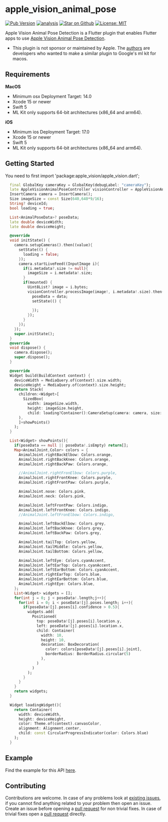 # apple\_vision\_animal\_pose

[![Pub Version](https://img.shields.io/pub/v/apple_vision_animal_pose)](https://pub.dev/packages/apple_vision_animal_animal_pose)
[![analysis](https://github.com/Knightro63/apple_vision/actions/workflows/flutter.yml/badge.svg)](https://github.com/Knightro63/apple_vision/actions/)
[![Star on Github](https://img.shields.io/github/stars/Knightro63/apple_vision.svg?style=flat&logo=github&colorB=deeppink&label=stars)](https://github.com/Knightro63/apple_vision)
[![License: MIT](https://img.shields.io/badge/license-MIT-purple.svg)](https://opensource.org/licenses/MIT)

Apple Vision Animal Pose Detection is a Flutter plugin that enables Flutter apps to use [Apple Vision Animal Pose Detection](https://developer.apple.com/documentation/vision/vndetectanimalbodyposerequest).

- This plugin is not sponsor or maintained by Apple. The [authors](https://github.com/Knightro63/apple_vision/blob/main/AUTHORS) are developers who wanted to make a similar plugin to Google's ml kit for macos.

## Requirements

**MacOS**
 - Minimum osx Deployment Target: 14.0
 - Xcode 15 or newer
 - Swift 5
 - ML Kit only supports 64-bit architectures (x86_64 and arm64).

**iOS**
 - Minimum ios Deployment Target: 17.0
 - Xcode 15 or newer
 - Swift 5
 - ML Kit only supports 64-bit architectures (x86_64 and arm64).

## Getting Started

You need to first import 'package:apple_vision/apple_vision.dart';

```dart
  final GlobalKey cameraKey = GlobalKey(debugLabel: "cameraKey");
  late AppleVisionAnimalPoseController visionController = AppleVisionAnimalPoseController();
  InsertCamera camera = InsertCamera();
  Size imageSize = const Size(640,640*9/16);
  String? deviceId;
  bool loading = true;

  List<AnimalPoseData>? poseData;
  late double deviceWidth;
  late double deviceHeight;

  @override
  void initState() {
    camera.setupCameras().then((value){
      setState(() {
        loading = false;
      });
      camera.startLiveFeed((InputImage i){
        if(i.metadata?.size != null){
          imageSize = i.metadata!.size;
        }
        if(mounted) {
          Uint8List? image = i.bytes;
          visionController.processImage(image!, i.metadata!.size).then((data){
            poseData = data;
            setState(() {
              
            });
          });
        }
      });
    });
    super.initState();
  }
  @override
  void dispose() {
    camera.dispose();
    super.dispose();
  }

  @override
  Widget build(BuildContext context) {
    deviceWidth = MediaQuery.of(context).size.width;
    deviceHeight = MediaQuery.of(context).size.height;
    return Stack(
      children:<Widget>[
        SizedBox(
          width: imageSize.width, 
          height: imageSize.height, 
          child: loading?Container():CameraSetup(camera: camera, size: imageSize)
      ),
      ]+showPoints()
    );
  }

  List<Widget> showPoints(){
    if(poseData == null || poseData!.isEmpty) return[];
    Map<AnimalJoint,Color> colors = {
      AnimalJoint.rightBackElbow: Colors.orange,
      AnimalJoint.rightBackKnee: Colors.orange,
      AnimalJoint.rightBackPaw: Colors.orange,

      //AnimalJoint.rightFronElbow: Colors.purple,
      AnimalJoint.rightFrontKnee: Colors.purple,
      AnimalJoint.rightFrontPaw: Colors.purple,

      AnimalJoint.nose: Colors.pink,
      AnimalJoint.neck: Colors.pink,

      AnimalJoint.leftFrontPaw: Colors.indigo,
      AnimalJoint.leftFrontKnee: Colors.indigo,
      //AnimalJoint.leftFronElbow: Colors.indigo,

      AnimalJoint.leftBackElbow: Colors.grey,
      AnimalJoint.leftBackKnee: Colors.grey,
      AnimalJoint.leftBackPaw: Colors.grey,

      AnimalJoint.tailTop: Colors.yellow,
      AnimalJoint.tailMiddle: Colors.yellow,
      AnimalJoint.tailBottom: Colors.yellow,

      AnimalJoint.leftEye: Colors.cyanAccent,
      AnimalJoint.leftEarTop: Colors.cyanAccent,
      AnimalJoint.leftEarBottom: Colors.cyanAccent,
      AnimalJoint.rightEarTop: Colors.blue,
      AnimalJoint.rightEarBottom: Colors.blue,
      AnimalJoint.rightEye: Colors.blue,
    };
    List<Widget> widgets = [];
    for(int j = 0; j < poseData!.length;j++){
      for(int i = 0; i < poseData![j].poses.length; i++){
        if(poseData![j].poses[i].confidence > 0.5){
          widgets.add(
            Positioned(
              top: poseData![j].poses[i].location.y,
              left: poseData![j].poses[i].location.x,
              child: Container(
                width: 10,
                height: 10,
                decoration: BoxDecoration(
                  color: colors[poseData![j].poses[i].joint],
                  borderRadius: BorderRadius.circular(5)
                ),
              )
            )
          );
        }
      }
    }
    return widgets;
  }

  Widget loadingWidget(){
    return Container(
      width: deviceWidth,
      height: deviceHeight,
      color: Theme.of(context).canvasColor,
      alignment: Alignment.center,
      child: const CircularProgressIndicator(color: Colors.blue)
    );
  }
```

## Example

Find the example for this API [here](https://github.com/Knightro63/apple_vision/tree/main/packages/apple_vision/example/lib/main.dart).

## Contributing

Contributions are welcome.
In case of any problems look at [existing issues](https://github.com/Knightro63/apple_vision/issues), if you cannot find anything related to your problem then open an issue.
Create an issue before opening a [pull request](https://github.com/Knightro63/apple_vision/pulls) for non trivial fixes.
In case of trivial fixes open a [pull request](https://github.com/Knightro63/apple_vision/pulls) directly.
